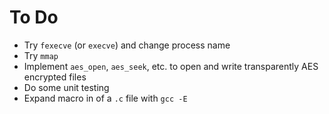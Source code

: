 To Do
=====
 - Try `fexecve` (or `execve`) and change process name
 - Try `mmap`
 - Implement `aes_open`, `aes_seek`, etc. to open and write transparently AES encrypted files
 - Do some unit testing
 - Expand macro in of a `.c` file with `gcc -E`
